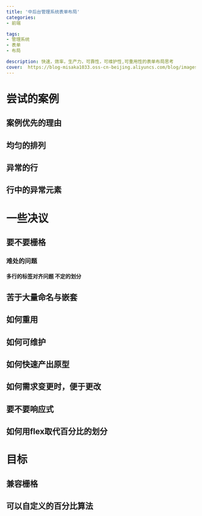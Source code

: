 ```yaml
---
title: '中后台管理系统表单布局'
categories:
- 前端

tags: 
- 管理系统
- 表单
- 布局

description: 快速，效率，生产力，可靠性，可维护性,可重用性的表单布局思考
cover:  https://blog-misaka1033.oss-cn-beijing.aliyuncs.com/blog/images/018e467c9c1b8e71828ec9b67811cd4b80d1d88e.jpg@518w_1e_1c.webp
---
```

# 尝试的案例
## 案例优先的理由
## 均匀的排列
## 异常的行
## 行中的异常元素
# 一些决议
## 要不要栅格
### 难处的问题
#### 多行的标签对齐问题 不定的划分
## 苦于大量命名与嵌套
## 如何重用
## 如何可维护
## 如何快速产出原型
## 如何需求变更时，便于更改
## 要不要响应式
## 如何用flex取代百分比的划分
# 目标
## 兼容栅格
## 可以自定义的百分比算法